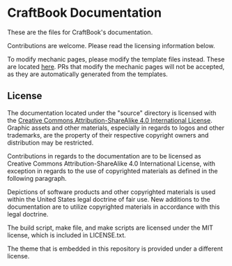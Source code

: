 # CraftBook Documentation

These are the files for CraftBook's documentation.

Contributions are welcome. Please read the licensing information below.

To modify mechanic pages, please modify the template files instead. These are located [here](https://github.com/EngineHub/CraftBook/tree/master/src/main/resources/docs). PRs that modify the mechanic pages will not be accepted, as they are automatically 
generated from the templates.

## License

The documentation located under the "source" directory is licensed with the [Creative Commons Attribution-ShareAlike 4.0 International License](https://creativecommons.org/licenses/by-sa/4.0/). Graphic assets and other materials, especially in regards to logos and other trademarks, are the property of their respective copyright owners and distribution may be restricted.

Contributions in regards to the documentation are to be licensed as Creative Commons Attribution-ShareAlike 4.0 International License, with exception in regards to the use of copyrighted materials as defined in the following paragraph.

Depictions of software products and other copyrighted materials is used within the United States legal doctrine of fair use. New additions to the documentation are to utilize copyrighted materials in accordance with this legal doctrine.

The build script, make file, and make scripts are licensed under the MIT license, which is included in LICENSE.txt.

The theme that is embedded in this repository is provided under a different license.